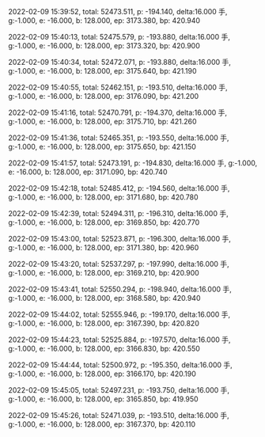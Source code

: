2022-02-09 15:39:52, total: 52473.511, p: -194.140, delta:16.000 手, g:-1.000, e: -16.000, b: 128.000, ep: 3173.380, bp: 420.940

2022-02-09 15:40:13, total: 52475.579, p: -193.880, delta:16.000 手, g:-1.000, e: -16.000, b: 128.000, ep: 3173.320, bp: 420.900

2022-02-09 15:40:34, total: 52472.071, p: -193.880, delta:16.000 手, g:-1.000, e: -16.000, b: 128.000, ep: 3175.640, bp: 421.190

2022-02-09 15:40:55, total: 52462.151, p: -193.510, delta:16.000 手, g:-1.000, e: -16.000, b: 128.000, ep: 3176.090, bp: 421.200

2022-02-09 15:41:16, total: 52470.791, p: -194.370, delta:16.000 手, g:-1.000, e: -16.000, b: 128.000, ep: 3175.710, bp: 421.260

2022-02-09 15:41:36, total: 52465.351, p: -193.550, delta:16.000 手, g:-1.000, e: -16.000, b: 128.000, ep: 3175.650, bp: 421.150

2022-02-09 15:41:57, total: 52473.191, p: -194.830, delta:16.000 手, g:-1.000, e: -16.000, b: 128.000, ep: 3171.090, bp: 420.740

2022-02-09 15:42:18, total: 52485.412, p: -194.560, delta:16.000 手, g:-1.000, e: -16.000, b: 128.000, ep: 3171.680, bp: 420.780

2022-02-09 15:42:39, total: 52494.311, p: -196.310, delta:16.000 手, g:-1.000, e: -16.000, b: 128.000, ep: 3169.850, bp: 420.770

2022-02-09 15:43:00, total: 52523.871, p: -196.300, delta:16.000 手, g:-1.000, e: -16.000, b: 128.000, ep: 3171.380, bp: 420.960

2022-02-09 15:43:20, total: 52537.297, p: -197.990, delta:16.000 手, g:-1.000, e: -16.000, b: 128.000, ep: 3169.210, bp: 420.900

2022-02-09 15:43:41, total: 52550.294, p: -198.940, delta:16.000 手, g:-1.000, e: -16.000, b: 128.000, ep: 3168.580, bp: 420.940

2022-02-09 15:44:02, total: 52555.946, p: -199.170, delta:16.000 手, g:-1.000, e: -16.000, b: 128.000, ep: 3167.390, bp: 420.820

2022-02-09 15:44:23, total: 52525.884, p: -197.570, delta:16.000 手, g:-1.000, e: -16.000, b: 128.000, ep: 3166.830, bp: 420.550

2022-02-09 15:44:44, total: 52500.972, p: -195.350, delta:16.000 手, g:-1.000, e: -16.000, b: 128.000, ep: 3166.170, bp: 420.190

2022-02-09 15:45:05, total: 52497.231, p: -193.750, delta:16.000 手, g:-1.000, e: -16.000, b: 128.000, ep: 3165.850, bp: 419.950

2022-02-09 15:45:26, total: 52471.039, p: -193.510, delta:16.000 手, g:-1.000, e: -16.000, b: 128.000, ep: 3167.370, bp: 420.110